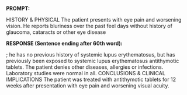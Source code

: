 **PROMPT:**

HISTORY & PHYSICAL The patient presents with eye pain and worsening vision. He reports bluriness over the past feel days without history of glaucoma, cataracts or other eye disease

**RESPONSE (Sentence ending after 60th word):**

; he has no previous history of systemic lupus erythematosus, but has previously been exposed to systemic lupus erythematosus antithymotic tablets. The patient denies other diseases, allergies or infections. Laboratory studies were normal in all. CONCLUSIONS & CLINICAL IMPLICATIONS The patient was treated with antithymotic tablets for 12 weeks after presentation with eye pain and worsening visual acuity. 
